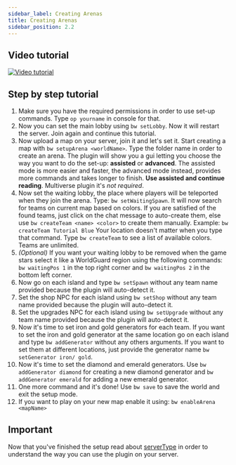 ```yaml
---
sidebar_label: Creating Arenas
title: Creating Arenas
sidebar_position: 2.2
---
```

## Video tutorial

[![Video tutorial](https://img.youtube.com/vi/pPCa2Se-QSY/0.jpg)](https://www.youtube.com/watch?v=pPCa2Se-QSY&t=1s "Tutorial")

## Step by step tutorial

1. Make sure you have the required permissions in order to use set-up commands. Type `op yourname` in console for that.
2. Now you can set the main lobby using `bw setLobby`. Now it will restart the server. Join again and continue this tutorial.
3. Now upload a map on your server, join it and let's set it. Start creating a map with `bw setupArena <worldName>`. Type the folder name in order to create an arena. The plugin will show you a gui letting you choose the way you want to do the set-up: **assisted** or **advanced**. The assisted mode is more easier and faster, the advanced mode instead, provides more commands and takes longer to finish. **Use assisted and continue reading**. Multiverse plugin it's *not required*.
4.  Now set the waiting lobby, the place where players will be teleported when they join the arena. Type: `bw setWaitingSpawn`. It will now search for teams on current map based on colors. If you are satisfied of the found teams, just click on the chat message to auto-create them, else use `bw createTeam <name> <color>` to create them manually. Example: `bw createTeam Tutorial Blue` Your location doesn't matter when you type that command. Type `bw createTeam` to see a list of available colors. Teams are unlimited.
5. *(Optional)* If you want your waiting lobby to be removed when the game stars select it like a WorldGuard region using the following commands: `bw waitingPos 1` in the top right corner and `bw waitingPos 2` in the bottom left corner.
6. Now go on each island and type `bw setSpawn` without any team name provided because the plugin will auto-detect it.
7. Set the shop NPC for each island using `bw setShop` without any team name provided because the plugin will auto-detect it.
8. Set the upgrades NPC for each island using `bw setUpgrade` without any team name provided because the plugin will auto-detect it.
9. Now it's time to set iron and gold generators for each team. If you want to set the iron and gold generator at the same location go on each island and type `bw addGenerator` without any others arguments. If you want to set them at different locations, just provide the generator name `bw setGenerator iron/ gold`.
10. Now it's time to set the diamond and emerald generators. Use `bw addGenerator diamond` for creating a new diamond generator and `bw addGenerator emerald` for adding a new emerald generator.
11. One more command and it's done! Use `bw save` to save the world and exit the setup mode.
12. If you want to play on your new map enable it using: `bw enableArena <mapName>`

## Important
Now that you've finished the setup read about [serverType](../configuration/main-configuration#servertype) in order to understand the way you can use the plugin on your server.